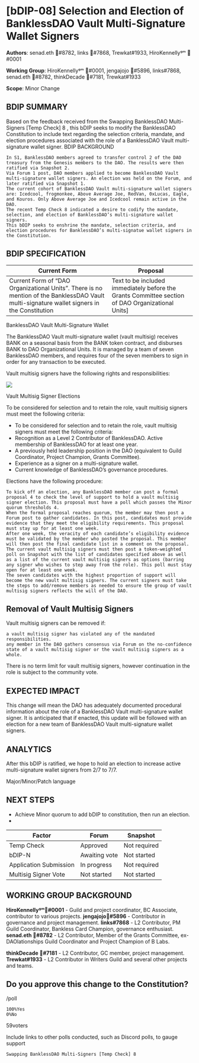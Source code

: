 
# [bDIP-08] Selection and Election of BanklessDAO Vault Multi-Signature Wallet Signers
**Authors**: senad.eth :black_flag:#8782, links :black_flag:#7868, Trewkat#1933, HiroKennellyᵍᵐ :black_flag:#0001

**Working Group**: HiroKennellyᵍᵐ :black_flag:#0001, jengajojo :black_flag:#5896, links#7868, senad.eth :black_flag:#8782, thinkDecade :black_flag:#7181, Trewkat#1933

**Scope**: Minor Change

## BDIP SUMMARY

Based on the feedback received from the Swapping BanklessDAO Multi-Signers [Temp Check] 8 , this bDIP seeks to modify the BanklessDAO Constitution to include text regarding the selection criteria, mandate, and election procedures associated with the role of a BanklessDAO Vault multi-signature wallet signer.
BDIP BACKGROUND

    In S1, BanklessDAO members agreed to transfer control 2 of the DAO treasury from the Genesis members to the DAO. The results were then ratified via Snapshot 2.
    Via Forum 1 post, DAO members applied to become BanklessDAO Vault multi-signature wallet signers. An election was held on the Forum, and later ratified via Snapshot 1.
    The current cohort of BanklessDAO Vault multi-signature wallet signers are: Icedcool, frogmonkee, Above Average Joe, RedVan, 0xLucas, Eagle, and Kouros. Only Above Average Joe and Icedcool remain active in the DAO.
    The recent Temp Check 8 indicated a desire to codify the mandate, selection, and election of BanklessDAO’s multi-signature wallet signers.
    This bDIP seeks to enshrine the mandate, selection criteria, and election procedures for BanklessDAO’s multi-signatue wallet signers in the Constitution.

## BDIP SPECIFICATION

|Current Form| Proposal|
|-----|----- | 
|Current Form of “DAO Organizational Units”.  There is no mention of the BanklessDAO Vault multi-signature wallet signers in the Constitution|Text to be included immediately before the Grants Committee section of DAO Organizational Units]



BanklessDAO Vault Multi-Signature Wallet

The BanklessDAO Vault multi-signature wallet (vault multisig) receives BANK on a seasonal basis from the BANK token contract, and disburses BANK to DAO Organizational Units. It is managed by a team of seven BanklessDAO members, and requires four of the seven members to sign in order for any transaction to be executed.

Vault multisig signers have the following rights and responsibilities:

![](https://i.imgur.com/hIYeUDq.png)



Vault Multisig Signer Elections

To be considered for selection and to retain the role, vault multisig signers must meet the following criteria:

- To be considered for selection and to retain the role, vault multisig signers must meet the following criteria:
- Recognition as a Level 2 Contributor of BanklessDAO.
    Active membership of BanklessDAO for at least one year.
- A previously held leadership position in the DAO (equivalent to Guild Coordinator, Project Champion, Grants Committee).
- Experience as a signer on a multi-signature wallet.
- Current knowledge of BanklessDAO’s governance procedures.


Elections have the following procedure:

    To kick off an election, any BanklessDAO member can post a formal proposal 4 to check the level of support to hold a vault multisig signer election. This proposal must have a poll which passes the Minor quorum thresholds 4.
    When the formal proposal reaches quorum, the member may then post a Forum post to gather candidates. In this post, candidates must provide evidence that they meet the eligibility requirements. This proposal must stay up for at least one week.
    After one week, the veracity of each candidate’s eligibility evidence must be validated by the member who posted the proposal. This member will then post the final candidate list in a comment on the proposal.
    The current vault multisig signers must then post a token-weighted poll on Snapshot with the list of candidates specified above as well as a list of the current vault multisig signers as options (barring any signer who wishes to step away from the role). This poll must stay open for at least one week.
    The seven candidates with the highest proportion of support will become the new vault multisig signers. The current signers must take the steps to add/remove members as needed to ensure the group of vault multisig signers reflects the will of the DAO.

## Removal of Vault Multisig Signers

Vault multisig signers can be removed if:

    a vault multisig signer has violated any of the mandated responsibilities.
    any member in the DAO gathers consensus via Forum on the no-confidence state of a vault multisig signer or the vault multisig signers as a whole.

There is no term limit for vault multisig signers, however continuation in the role is subject to the community vote.

## EXPECTED IMPACT

This change will mean the DAO has adequately documented procedural information about the role of a BanklessDAO Vault multi-signature wallet signer. It is anticipated that if enacted, this update will be followed with an election for a new team of BanklessDAO Vault multi-signature wallet signers.
##  ANALYTICS

After this bDIP is ratified, we hope to hold an election to increase active multi-signature wallet signers from 2/7 to 7/7.

Major/Minor/Patch language
## NEXT STEPS

* Achieve Minor quorum to add bDIP to constitution, then run an election.
*


| Factor  | Forum  | Snapshot  |
| -------- | -------- | -------- |
|Temp Check |	Approved |Not required |
|bDIP-N |Awaiting vote |	Not started|
Application Submission |	In progress |Not required
Multisig Signer Vote |	Not started |	Not started|
## WORKING GROUP BACKGROUND
**HiroKennellyᵍᵐ🏴#0001** - Guild and project coordinator, BC Associate, contributor to various projects.
**jengajojo🏴#5896** - Contributor in governance and project management.
**links#7868** - L2 Contributor, PM Guild Coordinator, Bankless Card Champion, governance enthusiast.
**senad.eth :black_flag:#8782** - L2 Contributor, Member of the Grants Committee, ex-DAOlationships Guild Coordinator and Project Champion of B Labs.

**thinkDecade :black_flag:#7181** - L2 Contributor, GC member, project management.
    **Trewkat#1933** - L2 Contributor in Writers Guild and several other projects and teams.

## Do you approve this change to the Constitution?

   /poll
   
    100%Yes
    0%No

59voters

Include links to other polls conducted, such as Discord polls, to gauge support

    Swapping BanklessDAO Multi-Signers [Temp Check] 8
